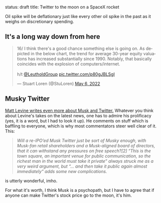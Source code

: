 status: draft
title: Twitter to the moon on a SpaceX rocket

Oil spike will be deflationary just like every other oil spike in the past as it weighs on discretionary spending.

## It's a long way down from here

<blockquote class="twitter-tweet"><p lang="en" dir="ltr">16/ I think there&#39;s a good chance something else is going on. As depicted in the below chart, the trend for average 30-year equity valuations has increased substantially since 1990. Notably, that basically coincides with the explosion of computers/internet.<br><br>h/t <a href="https://twitter.com/LeutholdGroup?ref_src=twsrc%5Etfw">@LeutholdGroup</a> <a href="https://t.co/p80gJBLSgI">pic.twitter.com/p80gJBLSgI</a></p>&mdash; Stuart Loren (@StuLoren) <a href="https://twitter.com/StuLoren/status/1522661906095525890?ref_src=twsrc%5Etfw">May 6, 2022</a></blockquote> <script async src="https://platform.twitter.com/widgets.js" charset="utf-8"></script> 

## Musky Twitter

[Matt Levine writes even more about Musk and Twitter.](https://www.bloomberg.com/opinion/articles/2022-05-04/someone-hacked-a-merger)
Whatever you think about Levine's takes on the latest news, one has to admire his prolificacy (yes, it is a word, but I had to look it up). 
He comments on stuff which is baffling to everyone, which is why most commentators steer well clear of it.
This: 

> _Will a re-IPO’ed Musk Twitter just be sort of Musky enough, with Musk-fan retail shareholders and a Musk-aligned board of directors, that it can withstand any pressures on free speech?[2] “This is the town square, an important venue for public communication, so the richest man in the world must take it private” always struck me as a very weird argument, but “… and then take it public again almost immediately” adds some new complications._

is utterly wonderful, imho.

For what it's worth, I think Musk is a psychopath, but I have to agree that if anyone can make Twitter's stock price go to the moon, it's him.

